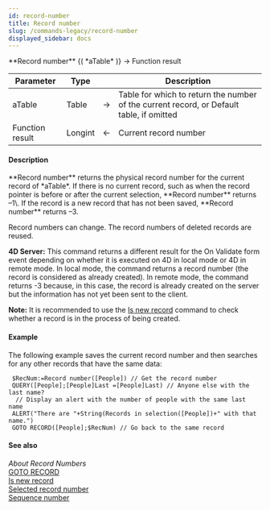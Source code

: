 ```yaml
---
id: record-number
title: Record number
slug: /commands-legacy/record-number
displayed_sidebar: docs
---
```


<!--REF #_command_.Record number.Syntax-->**Record number** {( *aTable* )} -> Function result<!-- END REF-->
<!--REF #_command_.Record number.Params-->
| Parameter | Type |  | Description |
| --- | --- | --- | --- |
| aTable | Table | &rarr; | Table for which to return the number of the current record, or Default table, if omitted |
| Function result | Longint | &larr; | Current record number |

<!-- END REF-->

#### Description 

<!--REF #_command_.Record number.Summary-->**Record number** returns the physical record number for the current record of *aTable*.<!-- END REF--> If there is no current record, such as when the record pointer is before or after the current selection, **Record number** returns –1\. If the record is a new record that has not been saved, **Record number** returns –3.

Record numbers can change. The record numbers of deleted records are reused.

**4D Server:** This command returns a different result for the On Validate form event depending on whether it is executed on 4D in local mode or 4D in remote mode. In local mode, the command returns a record number (the record is considered as already created). In remote mode, the command returns -3 because, in this case, the record is already created on the server but the information has not yet been sent to the client.

**Note:** It is recommended to use the [Is new record](is-new-record.md) command to check whether a record is in the process of being created. 

#### Example 

The following example saves the current record number and then searches for any other records that have the same data:

```4d
 $RecNum:=Record number([People]) // Get the record number
 QUERY([People];[People]Last =[People]Last) // Anyone else with the last name?
  // Display an alert with the number of people with the same last name
 ALERT("There are "+String(Records in selection([People])+" with that name.")
 GOTO RECORD([People];$RecNum) // Go back to the same record
```

#### See also 

*About Record Numbers*  
[GOTO RECORD](goto-record.md)  
[Is new record](is-new-record.md)  
[Selected record number](selected-record-number.md)  
[Sequence number](sequence-number.md)  